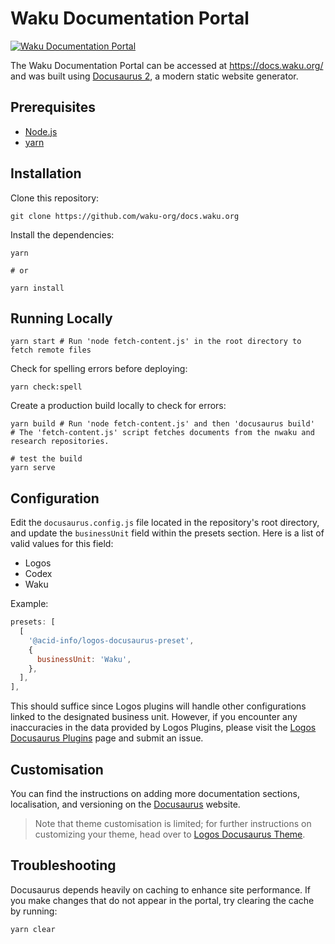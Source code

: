 # Waku Documentation Portal

[![Waku Documentation Portal](https://img.shields.io/badge/docs.waku.org-black)](https://docs.waku.org/)

The Waku Documentation Portal can be accessed at <https://docs.waku.org/> and was built using [Docusaurus 2](https://docusaurus.io/), a modern static website generator.

## Prerequisites

- [Node.js](https://nodejs.org/en/)
- [yarn](https://yarnpkg.com/en/)

## Installation

Clone this repository:

```shell
git clone https://github.com/waku-org/docs.waku.org
```

Install the dependencies:

```shell
yarn

# or

yarn install
```

## Running Locally

```shell
yarn start # Run 'node fetch-content.js' in the root directory to fetch remote files
```

Check for spelling errors before deploying:

```shell
yarn check:spell
```

Create a production build locally to check for errors:

```shell
yarn build # Run 'node fetch-content.js' and then 'docusaurus build'
# The 'fetch-content.js' script fetches documents from the nwaku and research repositories.

# test the build
yarn serve
```

## Configuration

Edit the `docusaurus.config.js` file located in the repository's root directory, and update the `businessUnit` field within the presets section. Here is a list of valid values for this field:

- Logos
- Codex
- Waku

Example:

```js
presets: [
  [
    '@acid-info/logos-docusaurus-preset',
    {
      businessUnit: 'Waku',
    },
  ],
],
```

This should suffice since Logos plugins will handle other configurations linked to the designated business unit. However, if you encounter any inaccuracies in the data provided by Logos Plugins, please visit the [Logos Docusaurus Plugins](https://github.com/acid-info/logos-docusaurus-plugins) page and submit an issue.

## Customisation

You can find the instructions on adding more documentation sections, localisation, and versioning on the [Docusaurus](https://docusaurus.io/docs) website.

> Note that theme customisation is limited; for further instructions on customizing your theme, head over to [Logos Docusaurus Theme](https://github.com/acid-info/logos-docusaurus-plugins/tree/main/packages/logos-docusaurus-theme/).

## Troubleshooting

Docusaurus depends heavily on caching to enhance site performance. If you make changes that do not appear in the portal, try clearing the cache by running:

```shell
yarn clear
```